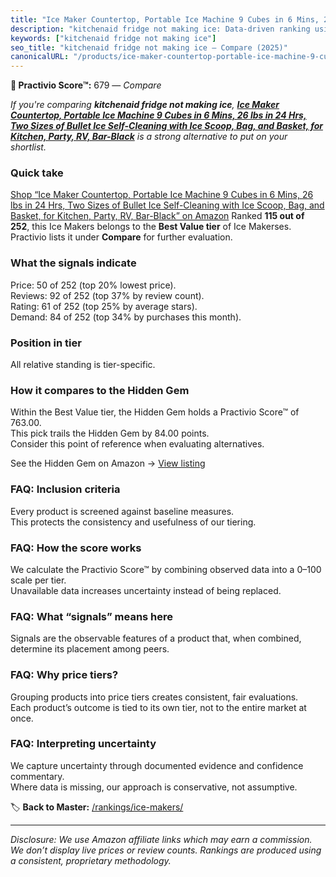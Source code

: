 ```yaml
---
title: "Ice Maker Countertop, Portable Ice Machine 9 Cubes in 6 Mins, 26 lbs in 24 Hrs, Two Sizes of Bullet Ice Self-Cleaning with Ice Scoop, Bag, and Basket, for Kitchen, Party, RV, Bar-Black"
description: "kitchenaid fridge not making ice: Data-driven ranking using the Practivio Score™. Positioned by quality, value, demand, findability, momentum."
keywords: ["kitchenaid fridge not making ice"]
seo_title: "kitchenaid fridge not making ice — Compare (2025)"
canonicalURL: "/products/ice-maker-countertop-portable-ice-machine-9-cubes-in-6-mins-26-lbs-in-24-hrs-two-sizes-of-bullet-ice-self-cleaning-with-ice-scoop-bag-and-basket-for-kitchen-party-rv-bar-black-B0D226TYH6/"
---
```


**🛒 Practivio Score™:** 679 — _Compare_


*If you're comparing **kitchenaid fridge not making ice**, **[Ice Maker Countertop, Portable Ice Machine 9 Cubes in 6 Mins, 26 lbs in 24 Hrs, Two Sizes of Bullet Ice Self-Cleaning with Ice Scoop, Bag, and Basket, for Kitchen, Party, RV, Bar-Black](https://www.amazon.com/dp/B0D226TYH6?tag=practivio-20)** is a strong alternative to put on your shortlist.*
### Quick take
[Shop “Ice Maker Countertop, Portable Ice Machine 9 Cubes in 6 Mins, 26 lbs in 24 Hrs, Two Sizes of Bullet Ice Self-Cleaning with Ice Scoop, Bag, and Basket, for Kitchen, Party, RV, Bar-Black” on Amazon](https://www.amazon.com/dp/B0D226TYH6?tag=practivio-20)
Ranked **115 out of 252**, this Ice Makers belongs to the **Best Value tier** of Ice Makerses.  
Practivio lists it under **Compare** for further evaluation.

### What the signals indicate
Price: 50 of 252 (top 20% lowest price).  
Reviews: 92 of 252 (top 37% by review count).  
Rating: 61 of 252 (top 25% by average stars).  
Demand: 84 of 252 (top 34% by purchases this month).

### Position in tier
All relative standing is tier-specific.

### How it compares to the Hidden Gem
Within the Best Value tier, the Hidden Gem holds a Practivio Score™ of 763.00.  
This pick trails the Hidden Gem by 84.00 points.  
Consider this point of reference when evaluating alternatives.  

See the Hidden Gem on Amazon → [View listing](https://www.amazon.com/dp/B00197WV7I?tag=practivio-20)

### FAQ: Inclusion criteria
Every product is screened against baseline measures.  
This protects the consistency and usefulness of our tiering.

### FAQ: How the score works
We calculate the Practivio Score™ by combining observed data into a 0–100 scale per tier.  
Unavailable data increases uncertainty instead of being replaced.

### FAQ: What “signals” means here
Signals are the observable features of a product that, when combined, determine its placement among peers.

### FAQ: Why price tiers?
Grouping products into price tiers creates consistent, fair evaluations.  
Each product’s outcome is tied to its own tier, not to the entire market at once.

### FAQ: Interpreting uncertainty
We capture uncertainty through documented evidence and confidence commentary.  
Where data is missing, our approach is conservative, not assumptive.

<!-- Missing template for Compare/CompareWithinPriceClass -->


🏷️ **Back to Master:** [/rankings/ice-makers/](/rankings/ice-makers/)

---
_Disclosure: We use Amazon affiliate links which may earn a commission. We don’t display live prices or review counts. Rankings are produced using a consistent, proprietary methodology._
